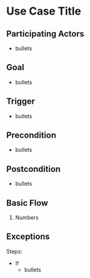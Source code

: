 Use Case Title
==============

Participating Actors
--------------------
- bullets

Goal
----
- bullets

Trigger
-------
- bullets

Precondition
------------
- bullets

Postcondition
-------------
- bullets

Basic Flow
----------
1. Numbers

Exceptions
----------
Steps:
- If
	- bullets

